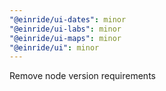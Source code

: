 ```yaml
---
"@einride/ui-dates": minor
"@einride/ui-labs": minor
"@einride/ui-maps": minor
"@einride/ui": minor
---
```


Remove node version requirements
